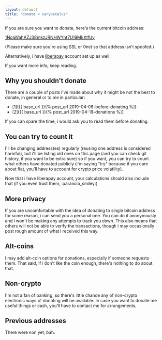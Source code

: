 ```yaml
---
layout: default
title: "donate < caryoscelus"
---
```


If you are sure you want to donate, here's the current bitcoin address:

[1NoaWahAZJ38mkzJRNHWYnt7U19MkXtfUy](bitcoin:1NoaWahAZJ38mkzJRNHWYnt7U19MkXtfUy)

(Please make sure you're using SSL or 0net so that address isn't spoofed.)

Alternatively, i have [liberapay](https://liberapay.com/caryoscelus/) account
set up as well.

If you want more info, keep reading.

## Why you shouldn't donate

There are a couple of posts i've made about why it might be not the best to
donate, in general or to me in particular:

- [1]({{ base_url }}{% post_url 2019-04-06-before-donating %})
- [2]({{ base_url }}{% post_url 2019-04-18-donations %})

If you can spare the time, i would ask you to read them before donating.

## You can try to count it

I'll be changing address(es) regularly (reusing one address is considered
harmful), but i'll be listing old ones on this page (and you can check git
history, if you want to be extra sure) so if you want, you can try to count what
others have donated publicly (i'm saying "try" because if you care about fiat,
you'll have to account for crypto price volatility).

Now that i have liberapay account, your calculations should also include that
(if you even trust them, :paranoia_smiley:)

## More privacy

If you are uncomfortable with the idea of donating to single bitcoin address for
some reason, i can send you a personal one. You can do it anonymously and i
won't be making any attempts to track you down. This also means that others will
not be able to verify the transactions, though i may occasionally post rough
amount of what i received this way.

## Alt-coins

I may add alt-coin options for donations, especially if someone requests
them. That said, if i don't like the coin enough, there's nothing to do about
that.

## Non-crypto

I'm not a fan of banking, so there's little chance any of non-crypto electronic
ways of donating will be available. In case you want to donate me useful things
or cash, you'll have to contact me for arrangements.

## Previous addresses

There were non yet, bah.

